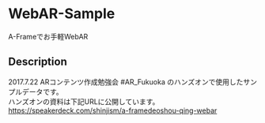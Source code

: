 # WebAR-Sample
A-Frameでお手軽WebAR

## Description
2017.7.22 ARコンテンツ作成勉強会 #AR_Fukuoka のハンズオンで使用したサンプルデータです。  
ハンズオンの資料は下記URLに公開しています。  
https://speakerdeck.com/shinjism/a-framedeoshou-qing-webar

